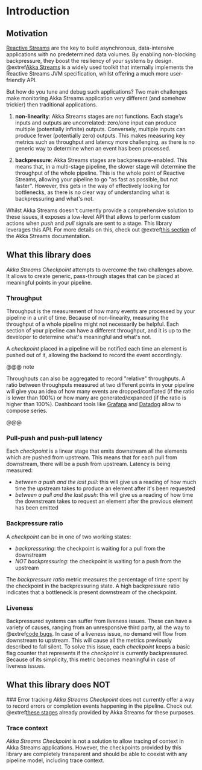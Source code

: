 # Introduction

## Motivation

[Reactive Streams](http://www.reactive-streams.org/) are the key to build asynchronous, data-intensive applications with 
no predetermined data volumes. By enabling non-blocking backpressure, they boost the resiliency of your systems by design.
@extref[Akka Streams](akka-docs:scala/stream/index.html) is a widely used toolkit that internally implements the 
Reactive Streams JVM specification, whilst offering a much more user-friendly API.

But how do you tune and debug such applications? Two main challenges make monitoring Akka Streams application very different
(and somehow trickier) then traditional applications.

1. **non-linearity**: Akka Streams stages are not functions. Each stage's inputs and outputs are uncorrelated: zero/one input
can produce multiple (potentially infinite) outputs. Conversely, multiple inputs can produce fewer (potentially zero) outputs.
This makes measuring key metrics such as throughput and latency more challenging, as there is no generic way to determine 
when an event has been processed.

2. **backpressure**: Akka Streams stages are backpressure-enabled. This means that, in a multi-stage pipeline, the slower
stage will determine the throughput of the whole pipeline. This is the whole point of Reactive Streams, allowing your
pipeline to go "as fast as possible, but not faster". However, this gets in the way of effectively looking for bottlenecks,
as there is no clear way of understanding what is backpressuring and what's not.

Whilst Akka Streams doesn't currently provide a comprehensive solution to these issues, it exposes a low-level API that 
allows to perform custom actions when _push_ and _pull_ signals are sent to a stage. This library leverages this API. 
For more details on this, check out @extref[this section](akka-docs:/stream/stream-customize.html) of the Akka Streams 
documentation.

## What this library does

_Akka Streams Checkpoint_ attempts to overcome the two challenges above. It allows to create generic, pass-through stages
that can be placed at meaningful points in your pipeline. 

### Throughput
Throughput is the measurement of how many events are processed by your pipeline in a unit of time. Because of non-linearity,
measuring the throughput of a whole pipeline might not necessarily be helpful. Each section of your pipeline can have a 
different throughput, and it is up to the developer to determine what's meaningful and what's not.

A _checkpoint_ placed in a pipeline will be notified each time an element is pushed out of it, allowing the backend to record
the event accordingly.

@@@ note

Throughputs can also be aggregated to record "relative" throughputs. A ratio between throughputs measured at two different
points in your pipeline will give you an idea of how many events are dropped/conflated (if the ratio is lower than 100%)
or how many are generated/expanded (if the ratio is higher than 100%). Dashboard tools like [Grafana](https://grafana.com/) 
and [Datadog](https://www.datadoghq.com/) allow to compose series.

@@@

### Pull-push and push-pull latency
Each _checkpoint_ is a linear stage that emits downstream all the elements which are pushed from upstream. This means that 
for each pull from downstream, there will be a push from upstream.
Latency is being measured:

- _between a push and the last pull_: this will give us a reading of how much time the upstream takes to produce an element after 
it's been requested
- _between a pull and the last push_: this will give us a reading of how time the downstream takes to request an element after
the previous element has been emitted

### Backpressure ratio
A _checkpoint_ can be in one of two working states:

- _backpressuring_: the checkpoint is waiting for a pull from the downstream
- _NOT backpressuring_: the checkpoint is waiting for a push from the upstream

The _backpressure ratio_ metric measures the percentage of time spent by the checkpoint in the backpressuring state. A high
backpressure ratio indicates that a bottleneck is present downstream of the checkpoint.

### Liveness
Backpressured systems can suffer from liveness issues. These can have a variety of causes, ranging from an unresponsive 
third party, all the way to @extref[code bugs](akka-docs:/stream/stream-graphs.html#graph-cycles-liveness-and-deadlocks).
In case of a liveness issue, no demand will flow from downstream to upstream. This will cause all the metrics 
previously described to fall silent. To solve this issue, each _checkpoint_ keeps a basic flag counter that represents
if the _checkpoint_ is currently backpressured. Because of its simplicity, this metric becomes meaningful in case of 
liveness issues.

## What this library does NOT

### Error tracking
_Akka Streams Checkpoint_ does not currently offer a way to record errors or completion events happening in the pipeline.
Check out @extref[these stages](akka-docs:/stream/operators/index.html#watching-status-stages) 
already provided by Akka Streams for these purposes.

### Trace context
_Akka Streams Checkpoint_ is not a solution to allow tracing of context in Akka Streams applications. However, the
checkpoints provided by this library are completely transparent and should be able to coexist with any pipeline model,
including trace context.